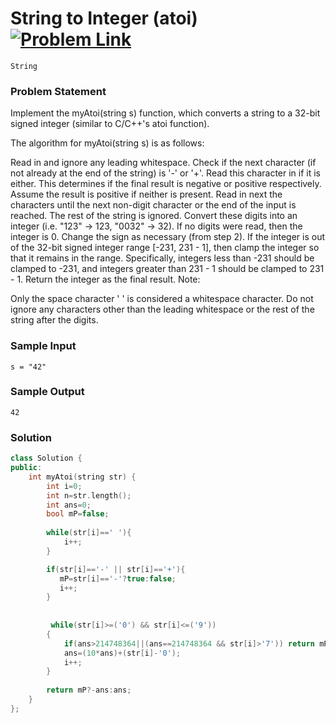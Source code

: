 # String to Integer (atoi) &ensp;  [![Problem Link](https://img.shields.io/badge/-LeetCode-FFA116?style=for-the-badge&logo=LeetCode&logoColor=black)](https://leetcode.com/problems/string-to-integer-atoi/description/)

```
String
``` 
### Problem Statement 

Implement the myAtoi(string s) function, which converts a string to a 32-bit signed integer (similar to C/C++'s atoi function).

The algorithm for myAtoi(string s) is as follows:

Read in and ignore any leading whitespace.
Check if the next character (if not already at the end of the string) is '-' or '+'. Read this character in if it is either. This determines if the final result is negative or positive respectively. Assume the result is positive if neither is present.
Read in next the characters until the next non-digit character or the end of the input is reached. The rest of the string is ignored.
Convert these digits into an integer (i.e. "123" -> 123, "0032" -> 32). If no digits were read, then the integer is 0. Change the sign as necessary (from step 2).
If the integer is out of the 32-bit signed integer range [-231, 231 - 1], then clamp the integer so that it remains in the range. Specifically, integers less than -231 should be clamped to -231, and integers greater than 231 - 1 should be clamped to 231 - 1.
Return the integer as the final result.
Note:

Only the space character ' ' is considered a whitespace character.
Do not ignore any characters other than the leading whitespace or the rest of the string after the digits.
 



### Sample Input
```
s = "42"
```
### Sample Output
```
42
```

### Solution
```cpp
class Solution {
public:
    int myAtoi(string str) {
        int i=0;
        int n=str.length();
        int ans=0;
        bool mP=false;
        
        while(str[i]==' '){
            i++;
        }

        if(str[i]=='-' || str[i]=='+'){
           mP=str[i]=='-'?true:false;
           i++;
        } 
        
        
         while(str[i]>=('0') && str[i]<=('9'))
        {   
            if(ans>214748364||(ans==214748364 && str[i]>'7')) return mP?-2147483648:2147483647;
            ans=(10*ans)+(str[i]-'0');
            i++;   
        }
        
        return mP?-ans:ans;
    }
};